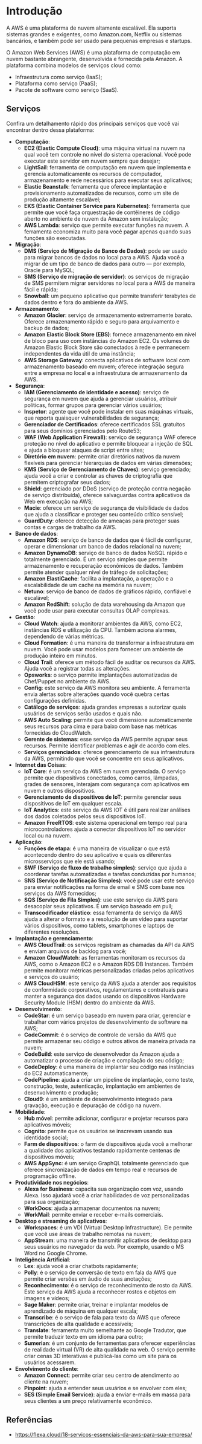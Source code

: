 # Introdução

A AWS é uma plataforma de nuvem altamente escalável. Ela suporta sistemas grandes e exigentes, como Amazon.com, Netflix ou sistemas bancários, e também pode ser usado para pequenas empresas e startups.

O Amazon Web Services (AWS) é uma plataforma de computação em nuvem bastante abrangente, desenvolvida e fornecida pela Amazon. A plataforma combina modelos de serviços cloud como:

- Infraestrutura como serviço (IaaS);
- Plataforma como serviço (PaaS);
- Pacote de software como serviço (SaaS).

## Serviços

Confira um detalhamento rápido dos principais serviços que você vai encontrar dentro dessa plataforma:

- **Computação**:
  - **EC2 (Elastic Compute Cloud)**: uma máquina virtual na nuvem na qual você tem controle no nível do sistema operacional. Você pode executar este servidor em nuvem sempre que desejar;
  - **LightSail**: ferramenta de computação em nuvem que implementa e gerencia automaticamente os recursos de computador, armazenamento e rede necessários para executar seus aplicativos;
  - **Elastic Beanstalk**: ferramenta que oferece implantação e provisionamento automatizados de recursos, como um site de produção altamente escalável;
  - **EKS (Elastic Container Service para Kubernetes)**: ferramenta que permite que você faça orquestração de contêineres de código aberto no ambiente de nuvem da Amazon sem instalação;
  - **AWS Lambda**: serviço que permite executar funções na nuvem. A ferramenta economiza muito para você pagar apenas quando suas funções são executadas.
- **Migração**:
  - **DMS (Serviço de Migração de Banco de Dados)**: pode ser usado para migrar bancos de dados no local para a AWS. Ajuda você a migrar de um tipo de banco de dados para outro — por exemplo, Oracle para MySQL;
  - **SMS (Serviço de migração de servidor)**: os serviços de migração de SMS permitem migrar servidores no local para a AWS de maneira fácil e rápida;
  - **Snowball**: um pequeno aplicativo que permite transferir terabytes de dados dentro e fora do ambiente da AWS.
- **Armazenamento**:
  - **Amazon Glacier**: serviço de armazenamento extremamente barato. Oferece armazenamento rápido e seguro para arquivamento e backup de dados;
  - **Amazon Elastic Block Store (EBS)**: fornece armazenamento em nível de bloco para uso com instâncias do Amazon EC2. Os volumes do Amazon Elastic Block Store são conectados à rede e permanecem independentes da vida útil de uma instância;
  - **AWS Storage Gateway**: conecta aplicativos de software local com armazenamento baseado em nuvem; oferece integração segura entre a empresa no local e a infraestrutura de armazenamento da AWS.
- **Segurança**:
  - **IAM (Gerenciamento de identidade e acesso)**: serviço de segurança em nuvem que ajuda a gerenciar usuários, atribuir políticas, formar grupos para gerenciar vários usuários;
  - **Inspetor**: agente que você pode instalar em suas máquinas virtuais, que reporta quaisquer vulnerabilidades de segurança;
  - **Gerenciador de Certificados**: oferece certificados SSL gratuitos para seus domínios gerenciados pelo Route53;
  - **WAF (Web Application Firewall)**: serviço de segurança WAF oferece proteção no nível do aplicativo e permite bloquear a injeção de SQL e ajuda a bloquear ataques de script entre sites;
  - **Diretório em nuvem**: permite criar diretórios nativos da nuvem flexíveis para gerenciar hierarquias de dados em várias dimensões;
  - **KMS (Serviço de Gerenciamento de Chaves)**: serviço gerenciado; ajuda você a criar e controlar as chaves de criptografia que permitem criptografar seus dados;
  - **Shield**: gerenciado por DDoS (serviço de proteção contra negação de serviço distribuída), oferece salvaguardas contra aplicativos da Web em execução na AWS;
  - **Macie**: oferece um serviço de segurança de visibilidade de dados que ajuda a classificar e proteger seu conteúdo crítico sensível;
  - **GuardDuty**: oferece detecção de ameaças para proteger suas contas e cargas de trabalho da AWS.
- **Banco de dados**:
  - **Amazon RDS**: serviço de banco de dados que é fácil de configurar, operar e dimensionar um banco de dados relacional na nuvem;
  - **Amazon DynamoDB**: serviço de banco de dados NoSQL rápido e totalmente gerenciado. É um serviço simples que permite armazenamento e recuperação econômicos de dados. Também permite atender qualquer nível de tráfego de solicitações;
  - **Amazon ElastiCache**: facilita a implantação, a operação e a escalabilidade de um cache na memória na nuvem;
  - **Netuno**: serviço de banco de dados de gráficos rápido, confiável e escalável;
  - **Amazon RedShift**: solução de data warehousing da Amazon que você pode usar para executar consultas OLAP complexas.
- **Gestão**:
  - **Cloud Watch**: ajuda a monitorar ambientes da AWS, como EC2, instâncias RDS e utilização da CPU. Também aciona alarmes, dependendo de várias métricas.
  - **Cloud Formation**: é uma maneira de transformar a infraestrutura em nuvem. Você pode usar modelos para fornecer um ambiente de produção inteiro em minutos.
  - **Cloud Trail**: oferece um método fácil de auditar os recursos da AWS. Ajuda você a registrar todas as alterações.
  - **Opsworks**: o serviço permite implantações automatizadas de Chef/Puppet no ambiente da AWS.
  - **Config**: este serviço da AWS monitora seu ambiente. A ferramenta envia alertas sobre alterações quando você quebra certas configurações definidas.
  - **Catálogo de serviços**: ajuda grandes empresas a autorizar quais usuários de serviços serão usados ​​e quais não.
  - **AWS Auto Scaling**: permite que você dimensione automaticamente seus recursos para cima e para baixo com base nas métricas fornecidas do CloudWatch.
  - **Gerente de sistemas**: esse serviço da AWS permite agrupar seus recursos. Permite identificar problemas e agir de acordo com eles.
  - **Serviços gerenciados**: oferece gerenciamento de sua infraestrutura da AWS, permitindo que você se concentre em seus aplicativos.
- **Internet das Coisas**:
  - **IoT Core**: é um serviço da AWS em nuvem gerenciada. O serviço permite que dispositivos conectados, como carros, lâmpadas, grades de sensores, interajam com segurança com aplicativos em nuvem e outros dispositivos.
  - **Gerenciamento de dispositivos de IoT**: permite gerenciar seus dispositivos de IoT em qualquer escala.
  - **IoT Analytics**: este serviço da AWS IOT é útil para realizar análises dos dados coletados pelos seus dispositivos IoT.
  - **Amazon FreeRTOS**: este sistema operacional em tempo real para microcontroladores ajuda a conectar dispositivos IoT no servidor local ou na nuvem.
- **Aplicação**:
  - **Funções de etapa**: é uma maneira de visualizar o que está acontecendo dentro do seu aplicativo e quais os diferentes microsserviços que ele está usando;
  - **SWF (Serviço de fluxo de trabalho simples)**: serviço que ajuda a coordenar tarefas automatizadas e tarefas conduzidas por humanos;
  - **SNS (Serviço de Notificação Simples)**: você pode usar este serviço para enviar notificações na forma de email e SMS com base nos serviços da AWS fornecidos;
  - **SQS (Serviço de Fila Simples)**: use este serviço da AWS para desacoplar seus aplicativos. É um serviço baseado em pull;
  - **Transcodificador elástico**: essa ferramenta de serviço da AWS ajuda a alterar o formato e a resolução de um vídeo para suportar vários dispositivos, como tablets, smartphones e laptops de diferentes resoluções.
- **Implantação e gerenciamento**:
  - **AWS CloudTrail**: os serviços registram as chamadas da API da AWS e enviam arquivos de backlog para você;
  - **Amazon CloudWatch**: as ferramentas monitoram os recursos da AWS, como o Amazon EC2 e o Amazon RDS DB Instances. Também permite monitorar métricas personalizadas criadas pelos aplicativos e serviços do usuário;
  - **AWS CloudHSM**: este serviço da AWS ajuda a atender aos requisitos de conformidade corporativos, regulamentares e contratuais para manter a segurança dos dados usando os dispositivos Hardware Security Module (HSM) dentro do ambiente da AWS.
- **Desenvolvimento**:
  - **CodeStar**: é um serviço baseado em nuvem para criar, gerenciar e trabalhar com vários projetos de desenvolvimento de software na AWS;
  - **CodeCommit**: é o serviço de controle de versão da AWS que permite armazenar seu código e outros ativos de maneira privada na nuvem;
  - **CodeBuild**: este serviço de desenvolvedor da Amazon ajuda a automatizar o processo de criação e compilação do seu código;
  - **CodeDeploy**: é uma maneira de implantar seu código nas instâncias do EC2 automaticamente;
  - **CodePipeline**: ajuda a criar um pipeline de implantação, como teste, construção, teste, autenticação, implantação em ambientes de desenvolvimento e produção;
  - **Cloud9**: é um ambiente de desenvolvimento integrado para gravação, execução e depuração de código na nuvem.
- **Mobilidade**:
  - **Hub móvel**: permite adicionar, configurar e projetar recursos para aplicativos móveis;
  - **Cognito**: permite que os usuários se inscrevam usando sua identidade social;
  - **Farm de dispositivos**: o farm de dispositivos ajuda você a melhorar a qualidade dos aplicativos testando rapidamente centenas de dispositivos móveis;
  - **AWS AppSync**: é um serviço GraphQL totalmente gerenciado que oferece sincronização de dados em tempo real e recursos de programação offline.
- **Produtividade nos negócios**:
  - **Alexa for Business**: capacita sua organização com voz, usando Alexa. Isso ajudará você a criar habilidades de voz personalizadas para sua organização;
  - **WorkDocs**: ajuda a armazenar documentos na nuvem;
  - **WorkMail**: permite enviar e receber e-mails comerciais.
- **Desktop e streaming de aplicativos**:
  - **Workspaces**: é um VDI (Virtual Desktop Infrastructure). Ele permite que você use áreas de trabalho remotas na nuvem;
  - **AppStream**: uma maneira de transmitir aplicativos de desktop para seus usuários no navegador da web. Por exemplo, usando o MS Word no Google Chrome.
- **Inteligência Artificial**:
  - **Lex**: ajuda você a criar chatbots rapidamente;
  - **Polly**: é o serviço de conversão de texto em fala da AWS que permite criar versões em áudio de suas anotações;
  - **Reconhecimento**: é o serviço de reconhecimento de rosto da AWS. Este serviço da AWS ajuda a reconhecer rostos e objetos em imagens e vídeos;
  - **Sage Maker**: permite criar, treinar e implantar modelos de aprendizado de máquina em qualquer escala;
  - **Transcribe**: é o serviço de fala para texto da AWS que oferece transcrições de alta qualidade e acessíveis;
  - **Translate**: ferramenta muito semelhante ao Google Tradutor, que permite traduzir texto em um idioma para outro;
  - **Sumerian**: é um conjunto de ferramentas para oferecer experiências de realidade virtual (VR) de alta qualidade na web. O serviço permite criar cenas 3D interativas e publicá-las como um site para os usuários acessarem.
- **Envolvimento do cliente**:
  - **Amazon Connect**: permite criar seu centro de atendimento ao cliente na nuvem;
  - **Pinpoint**: ajuda a entender seus usuários e se envolver com eles;
  - **SES (Simple Email Service)**: ajuda a enviar e-mails em massa para seus clientes a um preço relativamente econômico.

## Referências

- <https://flexa.cloud/18-servicos-essenciais-da-aws-para-sua-empresa/>
